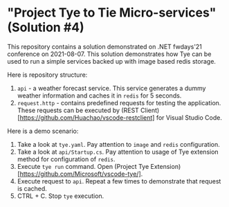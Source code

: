 # "Project Tye to Tie Micro-services" (Solution #4)

This repository contains a solution demonstrated on .NET fwdays'21 conference on 2021-08-07. This solution demonstrates how Tye can be used to run a simple services backed up with image based redis storage.

Here is repository structure:

1. `api` - a weather forecast service. This service generates a dummy weather information and caches it in `redis` for 5 seconds.
4. `request.http` - contains predefined requests for testing the application. These requests can be executed by (REST Client)[https://github.com/Huachao/vscode-restclient] for Visual Studio Code.

Here is a demo scenario:

1. Take a look at `tye.yaml`. Pay attention to `image` and `redis` configuration.
2. Take a look at `api/Startup.cs`. Pay attention to usage of Tye extension method for configuration of `redis`.
3. Execute `tye run` command. Open (Project Tye Extension)[https://github.com/Microsoft/vscode-tye/].
4. Execute request to `api`. Repeat a few times to demonstrate that request is cached.
5. CTRL + C. Stop `tye` execution.